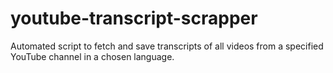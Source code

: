 # youtube-transcript-scrapper
Automated script to fetch and save transcripts of all videos from a specified YouTube channel in a chosen language.

